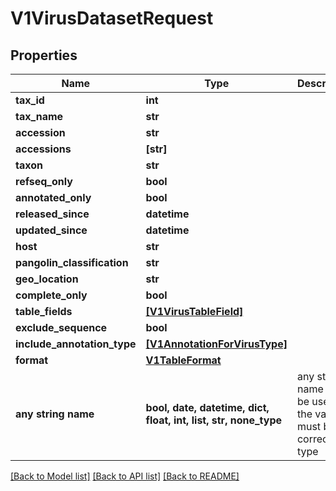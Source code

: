 # V1VirusDatasetRequest


## Properties
Name | Type | Description | Notes
------------ | ------------- | ------------- | -------------
**tax_id** | **int** |  | [optional] 
**tax_name** | **str** |  | [optional] 
**accession** | **str** |  | [optional] 
**accessions** | **[str]** |  | [optional] 
**taxon** | **str** |  | [optional] 
**refseq_only** | **bool** |  | [optional] 
**annotated_only** | **bool** |  | [optional] 
**released_since** | **datetime** |  | [optional] 
**updated_since** | **datetime** |  | [optional] 
**host** | **str** |  | [optional] 
**pangolin_classification** | **str** |  | [optional] 
**geo_location** | **str** |  | [optional] 
**complete_only** | **bool** |  | [optional] 
**table_fields** | [**[V1VirusTableField]**](V1VirusTableField.md) |  | [optional] 
**exclude_sequence** | **bool** |  | [optional] 
**include_annotation_type** | [**[V1AnnotationForVirusType]**](V1AnnotationForVirusType.md) |  | [optional] 
**format** | [**V1TableFormat**](V1TableFormat.md) |  | [optional] 
**any string name** | **bool, date, datetime, dict, float, int, list, str, none_type** | any string name can be used but the value must be the correct type | [optional]

[[Back to Model list]](../README.md#documentation-for-models) [[Back to API list]](../README.md#documentation-for-api-endpoints) [[Back to README]](../README.md)


